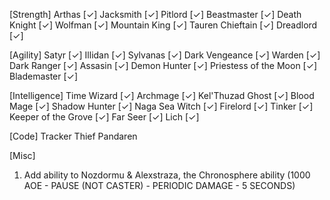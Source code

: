 [Strength]
Arthas [✓]
Jacksmith [✓]
Pitlord [✓]
Beastmaster [✓]
Death Knight [✓]
Wolfman [✓]
Mountain King [✓]
Tauren Chieftain [✓]
Dreadlord [✓]

[Agility]
Satyr [✓]
Illidan [✓]
Sylvanas [✓]
Dark Vengeance [✓]
Warden [✓]
Dark Ranger [✓]
Assasin [✓]
Demon Hunter [✓]
Priestess of the Moon [✓]
Blademaster [✓]

[Intelligence]
Time Wizard [✓]
Archmage [✓]
Kel'Thuzad Ghost [✓]
Blood Mage [✓]
Shadow Hunter [✓]
Naga Sea Witch [✓]
Firelord [✓]
Tinker [✓]
Keeper of the Grove [✓]
Far Seer [✓]
Lich [✓]

[Code]
Tracker
Thief
Pandaren

[Misc]
1. Add ability to Nozdormu & Alexstraza, the Chronosphere ability (1000 AOE - PAUSE (NOT CASTER) - PERIODIC DAMAGE - 5 SECONDS)